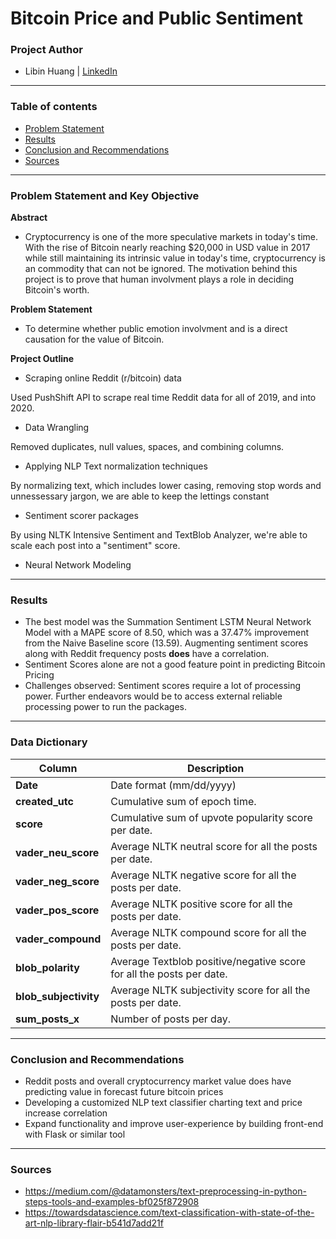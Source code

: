 # Bitcoin Price and Public Sentiment

### Project Author
- Libin Huang | <u>[LinkedIn](https://www.linkedin.com/in/libinh/)</u>

---

### Table of contents
- <u>[Problem Statement](#Problem-Statement-and-Key-Objective)</u>
- <u>[Results](#Results)</u>
- <u>[Conclusion and Recommendations](#Conclusion_and_Recommendations)</u>
- <u>[Sources](#Sources)</u>

---

### Problem Statement and Key Objective

<b> Abstract </b>
- Cryptocurrency is one of the more speculative markets in today's time. With the rise of Bitcoin nearly reaching $20,000 in USD value in 2017 while still maintaining its intrinsic value in today's time, cryptocurrency is an commodity that can not be ignored. The motivation behind this project is to prove that human involvment plays a role in deciding Bitcoin's worth. 

<b> Problem Statement </b>
- To determine whether public emotion involvment and is a direct causation for the value of Bitcoin.

<b> Project Outline </b>
- Scraping online Reddit (r/bitcoin) data

Used PushShift API to scrape real time Reddit data for all of 2019, and into 2020.

- Data Wrangling

Removed duplicates, null values, spaces, and combining columns.

- Applying NLP Text normalization techniques

By normalizing text, which includes lower casing, removing stop words and unnessessary jargon, we are able to keep the lettings constant

- Sentiment scorer packages

By using NLTK Intensive Sentiment and TextBlob Analyzer, we're able to scale each post into a "sentiment" score.

- Neural Network Modeling


---

### Results
- The best model was the Summation Sentiment LSTM Neural Network Model with a MAPE score of 8.50, which was a 37.47% improvement from the Naive Baseline score (13.59). Augmenting sentiment scores along with Reddit frequency posts **does** have a correlation.
- Sentiment Scores alone are not a good feature point in predicting Bitcoin Pricing
- Challenges observed: Sentiment scores require a lot of processing power. Further endeavors would be to access external reliable processing power to run the packages.  

---

### Data Dictionary
| Column | Description |
| --- | --- |
| **Date** | Date format (mm/dd/yyyy) |
| **created_utc** | Cumulative sum of epoch time. |
| **score** | Cumulative sum of upvote popularity score per date. |
| **vader_neu_score** | Average NLTK neutral score for all the posts per date. |
| **vader_neg_score** | Average NLTK negative score for all the posts per date. |
| **vader_pos_score** | Average NLTK positive score for all the posts per date. |
| **vader_compound** | Average NLTK compound score for all the posts per date. |
| **blob_polarity** | Average Textblob positive/negative score for all the posts per date. |
| **blob_subjectivity** | Average NLTK subjectivity score for all the posts per date. |
| **sum_posts_x** | Number of posts per day. |



---

### Conclusion and Recommendations
- Reddit posts and overall cryptocurrency market value does have predicting value in forecast future bitcoin prices
- Developing a customized NLP text classifier charting text and price increase correlation
- Expand functionality and improve user-experience by building front-end with Flask or similar tool

---

### Sources
- https://medium.com/@datamonsters/text-preprocessing-in-python-steps-tools-and-examples-bf025f872908
- https://towardsdatascience.com/text-classification-with-state-of-the-art-nlp-library-flair-b541d7add21f
